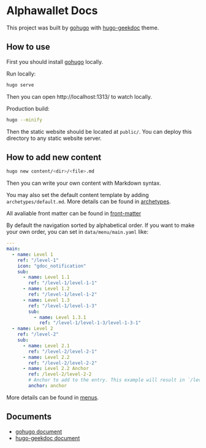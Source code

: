 # Alphawallet Docs

This project was built by [gohugo](https://gohugo.io/) with [hugo-geekdoc](https://themes.gohugo.io/themes/hugo-geekdoc/) theme.

## How to use

First you should install [gohugo](https://gohugo.io/installation/) locally.

Run locally:

```sh
hugo serve
```

Then you can open http://localhost:1313/ to watch locally.

Production build:

```sh
hugo --minify
```

Then the static website should be located at `public/`. You can deploy this directory to any static website server.

## How to add new content

```sh
hugo new content/<dir>/<file>.md
```

Then you can write your own content with Markdown syntax.

You may also set the default content template by adding `archetypes/default.md`. More details can be found in [archetypes](https://gohugo.io/content-management/archetypes/).

All avaliable front matter can be found in [front-matter](https://gohugo.io/content-management/front-matter/)

By default the navigation sorted by alphabetical order. If you want to make your own order, you can set in `data/menu/main.yaml` like:

```yaml
---
main:
  - name: Level 1
    ref: "/level-1"
    icon: "gdoc_notification"
    sub:
      - name: Level 1.1
        ref: "/level-1/level-1-1"
      - name: Level 1.2
        ref: "/level-1/level-1-2"
      - name: Level 1.3
        ref: "/level-1/level-1-3"
        sub:
          - name: Level 1.3.1
            ref: "/level-1/level-1-3/level-1-3-1"
  - name: Level 2
    ref: "/level-2"
    sub:
      - name: Level 2.1
        ref: "/level-2/level-2-1"
      - name: Level 2.2
        ref: "/level-2/level-2-2"
      - name: Level 2.2 Anchor
        ref: /level-2/level-2-2
        # Anchor to add to the entry. This example will result in `/level-2/level-2-2/#anchor`
        anchor: anchor
```

More details can be found in [menus](https://geekdocs.de/usage/menus/).

## Documents

- [gohugo document](https://gohugo.io/getting-started/)
- [hugo-geekdoc document](https://geekdocs.de/)
